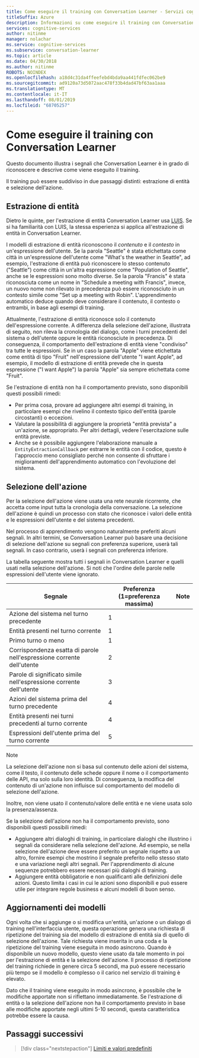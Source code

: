 ```yaml
---
title: Come eseguire il training con Conversation Learner - Servizi cognitivi Microsoft | Microsoft Docs
titleSuffix: Azure
description: Informazioni su come eseguire il training con Conversation Learner.
services: cognitive-services
author: nitinme
manager: nolachar
ms.service: cognitive-services
ms.subservice: conversation-learner
ms.topic: article
ms.date: 04/30/2018
ms.author: nitinme
ROBOTS: NOINDEX
ms.openlocfilehash: a18d4c31da4ffeefebd4bda9aa441fdfec062be9
ms.sourcegitcommit: ad9120a73d5072aac478f33b4dad47bf63aa1aaa
ms.translationtype: MT
ms.contentlocale: it-IT
ms.lasthandoff: 08/01/2019
ms.locfileid: "68705257"
---
```

# <a name="how-to-teach-with-conversation-learner"></a>Come eseguire il training con Conversation Learner 

Questo documento illustra i segnali che Conversation Learner è in grado di riconoscere e descrive come viene eseguito il training.  

Il training può essere suddiviso in due passaggi distinti: estrazione di entità e selezione dell'azione.

## <a name="entity-extraction"></a>Estrazione di entità

Dietro le quinte, per l'estrazione di entità Conversation Learner usa [LUIS](https://www.luis.ai).  Se si ha familiarità con LUIS, la stessa esperienza si applica all'estrazione di entità in Conversation Learner.

I modelli di estrazione di entità riconoscono il *contenuto* e il *contesto* in un'espressione dell'utente.  Se la parola "Seattle" è stata etichettata come città in un'espressione dell'utente come "What's the weather in Seattle", ad esempio, l'estrazione di entità può riconoscere lo stesso contenuto ("Seattle") come città in un'altra espressione come "Population of Seattle", anche se le espressioni sono molto diverse.  Se la parola "Francis" è stata riconosciuta come un nome in "Schedule a meeting with Francis", invece, un nuovo nome non rilevato in precedenza può essere riconosciuto in un contesto simile come "Set up a meeting with Robin".  L'apprendimento automatico deduce quando deve considerare il contenuto, il contesto o entrambi, in base agli esempi di training.

Attualmente, l'estrazione di entità riconosce solo il contenuto dell'espressione corrente.  A differenza della selezione dell'azione, illustrata di seguito, non rileva la cronologia del dialogo, come i turni precedenti del sistema o dell'utente oppure le entità riconosciute in precedenza.  Di conseguenza, il comportamento dell'estrazione di entità viene "condiviso" tra tutte le espressioni.  Se in un caso la parola "Apple" viene etichettata come entità di tipo "Fruit" nell'espressione dell'utente "I want Apple", ad esempio, il modello di estrazione di entità prevede che in questa espressione ("I want Apple") la parola "Apple" sia sempre etichettata come "Fruit".

Se l'estrazione di entità non ha il comportamento previsto, sono disponibili questi possibili rimedi:

- Per prima cosa, provare ad aggiungere altri esempi di training, in particolare esempi che rivelino il contesto tipico dell'entità (parole circostanti) o eccezioni.
- Valutare la possibilità di aggiungere la proprietà "entità prevista" a un'azione, se appropriato.  Per altri dettagli, vedere l'esercitazione sulle entità previste.
- Anche se è possibile aggiungere l'elaborazione manuale a `EntityExtractionCallback` per estrarre le entità con il codice, questo è l'approccio meno consigliato perché non consente di sfruttare i miglioramenti dell'apprendimento automatico con l'evoluzione del sistema.

## <a name="action-selection"></a>Selezione dell'azione

Per la selezione dell'azione viene usata una rete neurale ricorrente, che accetta come input tutta la cronologia della conversazione.  La selezione dell'azione è quindi un processo con stato che riconosce i valori delle entità e le espressioni dell'utente e del sistema precedenti.  

Nel processo di apprendimento vengono naturalmente preferiti alcuni segnali.  In altri termini, se Conversation Learner può basare una decisione di selezione dell'azione su segnali con preferenza superiore, userà tali segnali. In caso contrario, userà i segnali con preferenza inferiore.

La tabella seguente mostra tutti i segnali in Conversation Learner e quelli usati nella selezione dell'azione.  Si noti che l'ordine delle parole nelle espressioni dell'utente viene ignorato.

Segnale | Preferenza (1=preferenza massima) | Note
--- | --- | --- 
Azione del sistema nel turno precedente | 1 | 
Entità presenti nel turno corrente | 1 | 
Primo turno o meno | 1 |
Corrispondenza esatta di parole nell'espressione corrente dell'utente | 2 | 
Parole di significato simile nell'espressione corrente dell'utente | 3 | 
Azioni del sistema prima del turno precedente | 4 |
Entità presenti nei turni precedenti al turno corrente | 4 | 
Espressioni dell'utente prima del turno corrente | 5 | 

> [!NOTE]
> La selezione dell'azione non si basa sul contenuto delle azioni del sistema, come il testo, il contenuto delle schede oppure il nome o il comportamento delle API, ma solo sulla loro identità.  Di conseguenza, la modifica del contenuto di un'azione non influisce sul comportamento del modello di selezione dell'azione.
>
> Inoltre, non viene usato il contenuto/valore delle entità e ne viene usata solo la presenza/assenza.

Se la selezione dell'azione non ha il comportamento previsto, sono disponibili questi possibili rimedi:

- Aggiungere altri dialoghi di training, in particolare dialoghi che illustrino i segnali da considerare nella selezione dell'azione.  Ad esempio, se nella selezione dell'azione deve essere preferito un segnale rispetto a un altro, fornire esempi che mostrino il segnale preferito nello stesso stato e una variazione negli altri segnali.  Per l'apprendimento di alcune sequenze potrebbero essere necessari più dialoghi di training.
- Aggiungere entità obbligatorie e non qualificanti alle definizioni delle azioni.  Questo limita i casi in cui le azioni sono disponibili e può essere utile per integrare regole business e alcuni modelli di buon senso. 

## <a name="updates-to-models"></a>Aggiornamenti dei modelli

Ogni volta che si aggiunge o si modifica un'entità, un'azione o un dialogo di training nell'interfaccia utente, questa operazione genera una richiesta di ripetizione del training sia del modello di estrazione di entità sia di quello di selezione dell'azione.  Tale richiesta viene inserita in una coda e la ripetizione del training viene eseguita in modo asincrono.  Quando è disponibile un nuovo modello, questo viene usato da tale momento in poi per l'estrazione di entità e la selezione dell'azione.  Il processo di ripetizione del training richiede in genere circa 5 secondi, ma può essere necessario più tempo se il modello è complesso o il carico nel servizio di training è elevato.

Dato che il training viene eseguito in modo asincrono, è possibile che le modifiche apportate non si riflettano immediatamente.  Se l'estrazione di entità o la selezione dell'azione non ha il comportamento previsto in base alle modifiche apportate negli ultimi 5-10 secondi, questa caratteristica potrebbe essere la causa.

## <a name="next-steps"></a>Passaggi successivi

> [!div class="nextstepaction"]
> [Limiti e valori predefiniti](./cl-values-and-boundaries.md)
